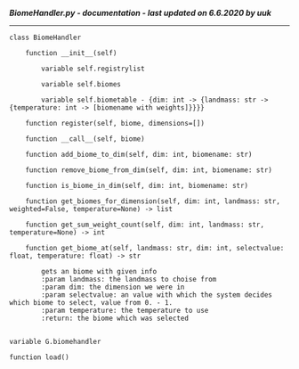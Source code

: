 ***BiomeHandler.py - documentation - last updated on 6.6.2020 by uuk***
___

    class BiomeHandler

        function __init__(self)

            variable self.registrylist

            variable self.biomes

            variable self.biometable - {dim: int -> {landmass: str -> {temperature: int -> [biomename with weights]}}}}

        function register(self, biome, dimensions=[])

        function __call__(self, biome)

        function add_biome_to_dim(self, dim: int, biomename: str)

        function remove_biome_from_dim(self, dim: int, biomename: str)

        function is_biome_in_dim(self, dim: int, biomename: str)

        function get_biomes_for_dimension(self, dim: int, landmass: str, weighted=False, temperature=None) -> list

        function get_sum_weight_count(self, dim: int, landmass: str, temperature=None) -> int

        function get_biome_at(self, landmass: str, dim: int, selectvalue: float, temperature: float) -> str
            
            gets an biome with given info
            :param landmass: the landmass to choise from
            :param dim: the dimension we were in
            :param selectvalue: an value with which the system decides which biome to select, value from 0. - 1.
            :param temperature: the temperature to use
            :return: the biome which was selected


    variable G.biomehandler

    function load()